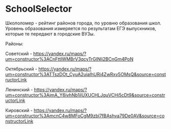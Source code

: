 # SchoolSelector
Школоломер - рейтинг районов города, по уровню образования школ. Уровень образования измеряется по результатам ЕГЭ выпускников, которые те передают в городские ВУЗы.


Районы:

Советский   - https://yandex.ru/maps/?um=constructor%3ACnFttIWMBrV3qcyTrGINli2BCnGm4PoN

Октябрьский - https://yandex.ru/maps/?um=constructor%3ATTszDOt_CyuA2uiaIhURi4ZwRxv5OMsQ&source=constructorLink

Ленинский   - https://yandex.ru/maps/?um=constructor%3AjmA_Y6ivhNb1ilUXUCHLJquVCHj5cDt9&source=constructorLink

Кировский   - https://yandex.ru/maps/?um=constructor%3AmcnC4w8MFoCgM9zbl7fBAshva79De0AV&source=constructorLink

